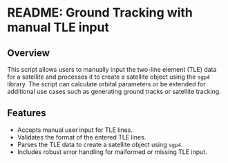 # README: Ground Tracking with manual TLE input

## Overview

This script allows users to manually input the two-line element (TLE) data for a satellite and processes it to create a satellite object using the `sgp4` library. The script can calculate orbital parameters or be extended for additional use cases such as generating ground tracks or satellite tracking.

## Features

- Accepts manual user input for TLE lines.
- Validates the format of the entered TLE lines.
- Parses the TLE data to create a satellite object using `sgp4`.
- Includes robust error handling for malformed or missing TLE input.




